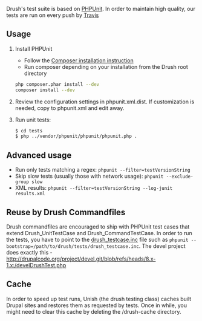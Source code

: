 Drush's test suite is based on [PHPUnit](http://www.phpunit.de). In order to maintain
high quality, our tests are run on every push by [Travis](https://travis-ci.org/drush-ops/drush)

Usage
--------
1. Install PHPUnit
    - Follow the [Composer installation instruction](http://getcomposer.org/download)
    - Run composer depending on your installation from the Drush root directory
  
    ```bash
    php composer.phar install --dev
    composer install --dev
    ```
1. Review the configuration settings in phpunit.xml.dist. If customization is needed, copy to phpunit.xml and edit away.
1. Run unit tests:

    ```bash
    $ cd tests
    $ php ../vendor/phpunit/phpunit/phpunit.php .
    ```

Advanced usage
---------
- Run only tests matching a regex: `phpunit --filter=testVersionString`
- Skip slow tests (usually those with network usage): `phpunit --exclude-group slow`
- XML results: `phpunit --filter=testVersionString --log-junit results.xml`

Reuse by Drush Commandfiles
-----------
Drush commandfiles are encouraged to ship with PHPUnit test cases that
extend Drush_UnitTestCase and Drush_CommandTestCase. In order to run
the tests, you have to point to the [drush_testcase.inc](tests/drush_testcase.inc) file
such as `phpunit --bootstrap=/path/to/drush/tests/drush_testcase.inc`.
The devel project does exactly this -
http://drupalcode.org/project/devel.git/blob/refs/heads/8.x-1.x:/develDrushTest.php

Cache
-----------
In order to speed up test runs, Unish (the drush testing class) caches built Drupal sites
and restores them as requested by tests. Once in while, you might need to clear this cache
by deleting the <tmp>/drush-cache directory.

